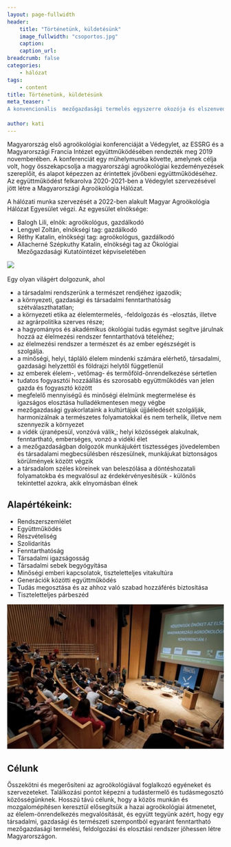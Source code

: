 ```yaml
---
layout: page-fullwidth
header: 
    title: "Történetünk, küldetésünk"
    image_fullwidth: "csoportos.jpg"
    caption:
    caption_url: 
breadcrumb: false
categories:
    - hálózat
tags:
    - content
title: Történetünk, küldetésünk
meta_teaser: "
A konvencionális  mezőgazdasági termelés egyszerre okozója és elszenvedője az éghajlat-változásnak, a talajok eróziójának és a környezetszennyezésnek, pedig a világ - egyre növekvő - lakosságának élelmezése a mezőgazdálkodáson múlik.  Így az egész élelmiszer-rendszerre kiterjedő szemléletváltásra van  szükség, ha a társadalmi igazságosságot szem előtt tartva szeretnénk megóvni a természeti erőforrásokat és alkalmazkodni az éghajlatváltozás során felmerülő kihívásokhoz. Az ENSZ Élelmezésügyi és Mezőgazdasági Világszervezete (FAO) az agroökológiát az éhezés, a szegénység és a klímaváltozás elleni munka egyik kulcsfontosságú eszközeként azonosította. Az agroökológia lehetővé teszi a  hosszú távon is  fenntartható, - a környezet és ember számára egyaránt egészséges - élelmiszer-rendszerek kialakítását."

author: kati
---
```


Magyarország első agroökológiai konferenciáját a Védegylet, az ESSRG és a Magyarországi Francia Intézet együttműködésében rendezték meg 2019 novemberében. A konferenciát egy műhelymunka követte, amelynek célja volt, hogy összekapcsolja a magyarországi agroökológiai kezdeményezések szereplőit, és alapot képezzen az érintettek jövőbeni együttműködéséhez. Az együttműködést felkarolva 2020-2021-ben a Védegylet szervezésével jött létre  a Magyarországi Agroökológia Hálózat. 

A hálózati munka szervezését a 2022-ben alakult Magyar Agroökológia Hálózat Egyesület végzi. Az egyesület elnöksége:
  * Balogh Lili, elnök: agroökológus, gazdálkodó
  * Lengyel Zoltán, elnökségi tag: gazdálkodó
  * Réthy Katalin, elnökségi tag: agroökológus, gazdálkodó
  * Allacherné Szépkuthy Katalin, elnökségi tag az Ökológiai Mezőgazdasági Kutatóintézet képviseletében

<img src="/images/agroalapitas.jpg" width="400">

Egy olyan világért dolgozunk, ahol

  * a társadalmi rendszerünk a természet rendjéhez igazodik;
  * a környezeti, gazdasági és társadalmi fenntarthatóság szétválaszthatatlan;
  * a környezeti etika az élelemtermelés, -feldolgozás és -elosztás, illetve az agrárpolitika szerves része;
  * a hagyományos és akadémikus ökológiai tudás egymást segítve járulnak hozzá az élelmezési rendszer fenntarthatóvá tételéhez;
  * az élelmezési rendszer a természet és az ember egészségét is szolgálja.
  * a minőségi, helyi, tápláló élelem mindenki számára elérhető, társadalmi, gazdasági helyzettől és földrajzi helytől függetlenül
  * az emberek élelem-, vetőmag- és termőföld-önrendelkezése sértetlen
  * tudatos fogyasztói hozzáállás és szorosabb együttműködés van jelen gazda és fogyasztó között
  * megfelelő mennyiségű és minőségi élelmünk megtermelése és igazságos elosztása hulladékmentesen megy végbe
  * mezőgazdasági gyakorlataink a kultúrtájak újjáéledését szolgálják, harmonizálnak a természetes folyamatokkal és nem terhelik, illetve nem szennyezik a környezet
  * a vidék újranépesül, vonzóvá válik,; helyi közösségek alakulnak, fenntartható, emberséges, vonzó a vidéki élet
  * a mezőgazdaságban dolgozók munkájukért tisztességes jövedelemben és társadalami megbecsülésben részesülnek, munkájukat biztonságos körülmények között végzik
  * a társadalom széles köreinek van beleszólása a döntéshozatali folyamatokba és megvalósul az érdekérvényesítésük - különös tekintettel azokra, akik elnyomásban élnek   

## Alapértékeink:

  * Rendszerszemlélet
  * Együttműködés
  * Részvételiség
  * Szolidaritás
  * Fenntarthatóság
  * Társadalmi igazságosság
  * Társadalmi sebek begyógyítása
  * Minőségi emberi kapcsolatok, tiszteletteljes vitakultúra
  * Generációk közötti együttműködés
  * Tudás megosztása és az ahhoz való szabad hozzáférés biztosítása
  * Tiszteletteljes párbeszéd

![konfi kép](/images/agrokonfi1.jpg)

## Célunk

Ősszekötni és megerősíteni az agroökológiával foglalkozó egyéneket és szervezeteket. Találkozási pontot képezni a tudástermelő és tudásmegosztó közösségünknek.
Hosszú távú célunk, hogy a közös munkán és mozgalomépítésen keresztül elősegítsük a hazai agroökológiai átmenetet, az élelem-önrendelkezés megvalósítását, és együtt tegyünk azért, hogy egy társadalmi, gazdasági és természeti szempontból egyaránt fenntartható mezőgazdasági termelési, feldolgozási és elosztási rendszer jöhessen létre Magyarországon.
